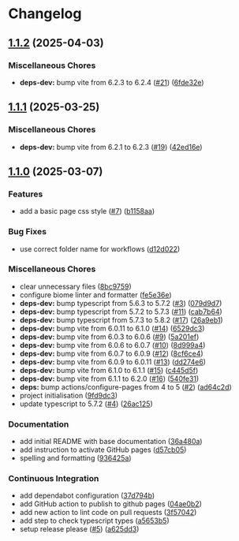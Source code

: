 # Changelog

## [1.1.2](https://github.com/jobtrek/web-todo-template/compare/v1.1.1...v1.1.2) (2025-04-03)


### Miscellaneous Chores

* **deps-dev:** bump vite from 6.2.3 to 6.2.4 ([#21](https://github.com/jobtrek/web-todo-template/issues/21)) ([6fde32e](https://github.com/jobtrek/web-todo-template/commit/6fde32e192f7cd35be2b504cc11c053b04f1eb62))

## [1.1.1](https://github.com/jobtrek/web-todo-template/compare/v1.1.0...v1.1.1) (2025-03-25)


### Miscellaneous Chores

* **deps-dev:** bump vite from 6.2.1 to 6.2.3 ([#19](https://github.com/jobtrek/web-todo-template/issues/19)) ([42ed16e](https://github.com/jobtrek/web-todo-template/commit/42ed16eb560c9339b7904896be43205db3648628))

## [1.1.0](https://github.com/jobtrek/web-todo-template/compare/v1.0.0...v1.1.0) (2025-03-07)


### Features

* add a basic page css style ([#7](https://github.com/jobtrek/web-todo-template/issues/7)) ([b1158aa](https://github.com/jobtrek/web-todo-template/commit/b1158aadf95aada3ba81bbbca0e6ae5a6256208d))


### Bug Fixes

* use correct folder name for workflows ([d12d022](https://github.com/jobtrek/web-todo-template/commit/d12d02291e14d96ae76b5c4689c946c9936c8365))


### Miscellaneous Chores

* clear unnecessary files ([8bc9759](https://github.com/jobtrek/web-todo-template/commit/8bc9759bbff78303c74060ce463bc96ca8731916))
* configure biome linter and formatter ([fe5e36e](https://github.com/jobtrek/web-todo-template/commit/fe5e36e2e9ac4e535741102dcc6c8cdc0b025585))
* **deps-dev:** bump typescript from 5.6.3 to 5.7.2 ([#3](https://github.com/jobtrek/web-todo-template/issues/3)) ([079d9d7](https://github.com/jobtrek/web-todo-template/commit/079d9d70f0ecc114dfde036e7a4b166dfe1f03de))
* **deps-dev:** bump typescript from 5.7.2 to 5.7.3 ([#11](https://github.com/jobtrek/web-todo-template/issues/11)) ([cab7b64](https://github.com/jobtrek/web-todo-template/commit/cab7b643d1782373ef244773f71211320a0dbd5e))
* **deps-dev:** bump typescript from 5.7.3 to 5.8.2 ([#17](https://github.com/jobtrek/web-todo-template/issues/17)) ([26a9eb1](https://github.com/jobtrek/web-todo-template/commit/26a9eb16ec4aa54bd85ef6b30666e254f7edc397))
* **deps-dev:** bump vite from 6.0.11 to 6.1.0 ([#14](https://github.com/jobtrek/web-todo-template/issues/14)) ([6529dc3](https://github.com/jobtrek/web-todo-template/commit/6529dc34e324f579a97d255abf15bc38c18f9ccf))
* **deps-dev:** bump vite from 6.0.3 to 6.0.6 ([#9](https://github.com/jobtrek/web-todo-template/issues/9)) ([5a201ef](https://github.com/jobtrek/web-todo-template/commit/5a201efbf78f8ad3419ee150dd58b639dab5fdbc))
* **deps-dev:** bump vite from 6.0.6 to 6.0.7 ([#10](https://github.com/jobtrek/web-todo-template/issues/10)) ([8d999a4](https://github.com/jobtrek/web-todo-template/commit/8d999a4a01ca959445fade8f657fee5cee89fd81))
* **deps-dev:** bump vite from 6.0.7 to 6.0.9 ([#12](https://github.com/jobtrek/web-todo-template/issues/12)) ([8cf6ce4](https://github.com/jobtrek/web-todo-template/commit/8cf6ce4df315e4c6e73c8ccb2542f68ce1269662))
* **deps-dev:** bump vite from 6.0.9 to 6.0.11 ([#13](https://github.com/jobtrek/web-todo-template/issues/13)) ([dd274e6](https://github.com/jobtrek/web-todo-template/commit/dd274e60ad5d68b895d5f41b8b911d3b6e0a5853))
* **deps-dev:** bump vite from 6.1.0 to 6.1.1 ([#15](https://github.com/jobtrek/web-todo-template/issues/15)) ([c445d5f](https://github.com/jobtrek/web-todo-template/commit/c445d5f929057e1319aac29805523f9558d6a019))
* **deps-dev:** bump vite from 6.1.1 to 6.2.0 ([#16](https://github.com/jobtrek/web-todo-template/issues/16)) ([540fe31](https://github.com/jobtrek/web-todo-template/commit/540fe316bc395a5fb0b322c2f6127c98f00503a3))
* **deps:** bump actions/configure-pages from 4 to 5 ([#2](https://github.com/jobtrek/web-todo-template/issues/2)) ([ad64c2d](https://github.com/jobtrek/web-todo-template/commit/ad64c2d39d39e43bce36346e6101563425d6c6e5))
* project initialisation ([9fd9dc3](https://github.com/jobtrek/web-todo-template/commit/9fd9dc3c23b6a84ebe386a3ae0cad8c67767a131))
* update typescript to 5.7.2 ([#4](https://github.com/jobtrek/web-todo-template/issues/4)) ([26ac125](https://github.com/jobtrek/web-todo-template/commit/26ac125ffb3b074454ac005da9452e58d9729dcb))


### Documentation

* add initial README with base documentation ([36a480a](https://github.com/jobtrek/web-todo-template/commit/36a480a775f484dd133ed02a40118f490a942dbb))
* add instruction to activate GitHub pages ([d57cb05](https://github.com/jobtrek/web-todo-template/commit/d57cb050a61b9a2114682d56ed31bf8b670943d7))
* spelling and formatting ([936425a](https://github.com/jobtrek/web-todo-template/commit/936425a50f88427c073b2eeea601fdd240724eed))


### Continuous Integration

* add dependabot configuration ([37d794b](https://github.com/jobtrek/web-todo-template/commit/37d794b36c87cf1dbca32715783c73ce9badd463))
* add GitHub action to publish to github pages ([04ae0b2](https://github.com/jobtrek/web-todo-template/commit/04ae0b2ed8ff5cabf42cd967f0eef2c556236715))
* add new action to lint code on pull requests ([3f57042](https://github.com/jobtrek/web-todo-template/commit/3f570422470743b7c668a0cc8fec342a0dfdf01e))
* add step to check typescript types ([a5653b5](https://github.com/jobtrek/web-todo-template/commit/a5653b5ad1bdf78b9c98141bc04e47f5ba5c632a))
* setup release please ([#5](https://github.com/jobtrek/web-todo-template/issues/5)) ([a625dd3](https://github.com/jobtrek/web-todo-template/commit/a625dd3f4c7a754d66b860f3dfd159d865aa5648))
